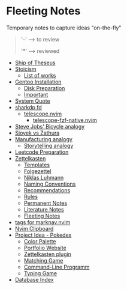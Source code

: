 # Fleeting Notes
Temporary notes to capture ideas "on-the-fly"
>'-' --> to review
>
>'*' --> reviewed

- [Ship of Theseus](14.md)
- [Stoicism](13.md)
    - [List of works](13a.md)
- [Gentoo Installation](12.md)
    - [Disk Preparation](12a.md)
    - [Important](12b.md)
- [System Quote](11.md)
- [sharkdp fd](10.md)
    - [telescope.nvim](10a.md)
        - [telescope-fzf-native.nvim](10a1.md)
- [Steve Jobs' Bicycle analogy](9.md)
- [Sioyek vs Zathura](8.md)
- [Manufacturing analogy](7.md)
    - [Storytelling analogy](7a.md)
- [Leetcode Preparation](6.md)
- [Zettelkasten](5.md)
    - [Templates](5j.md)
    - [Folgezettel](5h.md)
    - [Niklas Luhmann](5g.md)
    - [Naming Conventions](5f.md)
    * [Recommendations](5e.md)
    * [Rules](5d.md)
    * [Permanent Notes](5c.md)
    * [Literature Notes](5b.md)
    * [Fleeting Notes](5a.md)
- [tags for marknav.nvim](4.md)
- [Nvim Clipboard](3.md)
- [Project Idea - Pokedex](2.md)
    - [Color Palette](2f.md)
    - [Portfolio Website](2e.md)
    - [Zettelkasten plugin](2d.md)
    - [Matching Game](2c.md)
    - [Command-Line Programm](2b.md)
    - [Typing Game](2a.md)
- [Database Index](1.md)
